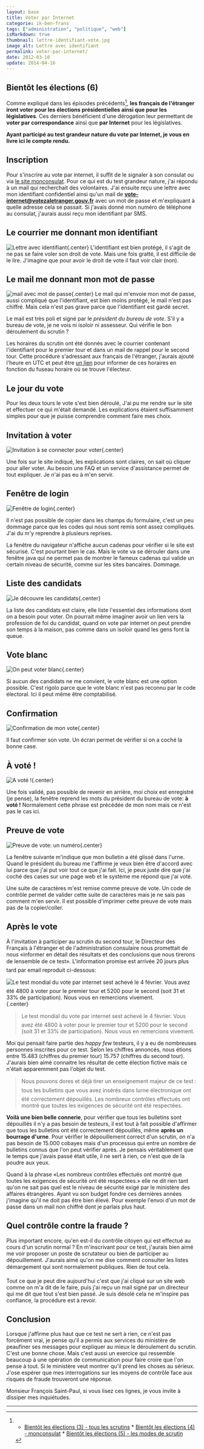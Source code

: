 ```yaml
---
layout: base
title: Voter par Internet
categorie: ik-ben-frans
tags: ["administration", "politique", "web"]
isMarkdown: true
thumbnail: lettre-identifiant-vote.jpg
image_alt: Lettre avec identifiant
permalink: voter-par-internet/
date: 2012-03-10
update: 2014-04-16
---
```


## Bientôt les élections (6)

Comme expliqué dans les épisodes précédents[^1], **les français de l'étranger iront voter pour les élections présidentielles ainsi que pour les législatives**. Ces derniers bénéficient d'une dérogation leur permettant de **voter par correspondance** ainsi que **par Internet** pour les législatives. 

**Ayant participé au test grandeur nature du vote par Internet, je vous en livre ici le compte rendu.**

## Inscription

Pour s'inscrire au vote par internet, il suffit de le signaler à son consulat ou via [le site monconsulat](/les-elections-mon-consulat). Pour ce qui est du test grandeur nature, j'ai répondu à un mail qui recherchait des volontaires. J'ai ensuite reçu une lettre avec mon identifiant confidentiel ainsi qu'un mail de **vote-internet@votezaletranger.gouv.fr** avec un mot de passe et m'expliquant à quelle adresse cela se passait. Si j'avais donné mon numéro de téléphone au consulat, j'aurais aussi reçu mon identifiant par SMS.

## Le courrier me donnant mon identifiant
![Lettre avec identifiant](lettre-identifiant-vote.jpg){.center}
L'identifiant est bien protégé, il s'agit de ne pas se faire voler son droit de vote. Mais une fois gratté, il est difficile de le lire. J'imagine que pour avoir le droit de vote il faut voir clair (non).

<!--excerpt-->

## Le mail me donnant mon mot de passe
![mail avec mot de passe](voter-mail-motdepasse.png){.center}
Le mail qui m'envoie mon mot de passe, aussi compliqué que l'identifiant, est bien moins protégé, le mail n'est pas chiffré. Mais cela n'est pas grave parce que l'identifiant est gardé secret.

Le mail est très poli et signé par le *président du bureau de vote*. S'il y a bureau de vote, je ne vois ni isoloir ni assesseur. Qui vérifie le bon déroulement du scrutin ?

Les horaires du scrutin ont été donnés avec le courrier contenant l'identifiant pour le premier tour et dans un mail de rappel pour le second tour. Cette procédure s'adressant aux français de l'étranger, j'aurais ajouté l'heure en UTC et peut être [un lien](http://www.timeanddate.com/worldclock/city.html?n=1440) pour informer de ces horaires en fonction du fuseau horaire où se trouve l'électeur.

## Le jour du vote

Pour les deux tours le vote s'est bien déroulé, J'ai pu me rendre sur le site et effectuer ce qui m'était demandé. Les explications étaient suffisamment simples pour que je puisse comprendre comment faire mes choix.

## Invitation à voter
![Invitation à se connecter pour voter](voter-test-invitation01.png){.center}

Une fois sur le site indiqué, les explications sont claires, on sait où cliquer pour aller voter. Au besoin une FAQ et un service d'assistance permet de tout expliquer. Je n'ai pas eu à m'en servir.

## Fenêtre de login
![Fenêtre de login](voter-login-applet.png){.center}

Il n'est pas possible de copier dans les champs du formulaire, c'est un peu dommage parce que les codes qui nous sont remis sont assez compliqués. J'ai du m'y reprendre à plusieurs reprises.

La fenêtre du navigateur n'affiche aucun cadenas pour vérifier si le site est sécurisé. C'est pourtant bien le cas. Mais le vote va se dérouler dans une fenêtre java qui ne permet pas de montrer le fameux cadenas qui valide un certain niveau de sécurité, comme sur les sites bancaires. Dommage.

## Liste des candidats
![Je découvre les candidats](voter-liste-des-candidats.png){.center}

La liste des candidats est claire, elle liste l'essentiel des informations dont on a besoin pour voter. On pourrait même imaginer avoir un lien vers la profession de foi du candidat, quand on vote par internet on peut prendre son temps à la maison, pas comme dans un isoloir quand les gens font la queue.

## Vote blanc
![On peut voter blanc](voter-vote-blanc.png){.center}

Si aucun des candidats ne me convient, le vote blanc est une option possible. C'est rigolo parce que le vote blanc n'est pas reconnu par le code électoral. Ici il peut même être comptabilisé.

## Confirmation
![Confirmation de mon vote](voter-confirmer-vote.png){.center}

Il faut confirmer son vote. Un écran permet de vérifier si on a coché la bonne case.

## À voté !
![A voté !](voter-a-vote.png){.center}

Une fois validé, pas possible de revenir en arrière, moi choix est enregistré (je pense), la fenêtre reprend les mots du président du bureau de vote: **à voté !** Normalement cette phrase est précédée de mon nom mais ce n'est pas le cas ici.

## Preuve de vote
![Preuve de vote: un numéro](voter-preuve-de-vote.png){.center}

La fenêtre suivante m'indique que mon bulletin a été glissé dans l'urne. Quand le président du bureau me l'affirme je veux bien être d'accord avec lui parce que j'ai put voir tout ce que j'ai fait. Ici, je peux juste dire que j'ai coché des cases sur une page web et le système me répond que j'ai voté.

Une suite de caractères m'est remise comme preuve de vote. Un code de contrôle permet de valider cette suite de caractères mais je ne sais pas comment m'en servir. Il est possible d'imprimer cette preuve de vote mais pas de la copier/coller.

## Après le vote

À l'invitation à participer au scrutin du second tour, le Directeur des Français à l'étranger et de l'administration consulaire nous promettait de nous «informer en détail des résultats et des conclusions que nous tirerons de lensemble de ce test». L'information promise est arrivée 20 jours plus tard par email reproduit ci-dessous:

![Le test mondial du vote par internet sest achevé le 4 février. Vous avez été 4800 à voter pour le premier tour et 5200 pour le second (soit 31 et 33% de participation). Nous vous en remercions vivement. ](test-vote-etranger-bilan.png){.center}

> Le test mondial du vote par internet sest achevé le 4 février. Vous avez été 4800 à voter pour le premier tour et 5200 pour le second (soit 31 et 33% de participation). Nous vous en remercions vivement. 

Moi qui pensait faire partie des *happy few* testeurs, il y a eu de nombreuses personnes inscrites pour ce test. Selon les chiffres annoncés, nous étions entre 15.483 (chiffres du premier tour) 15.757 (chiffres du second tour). J'aurais bien aimé connaitre les résultat de cette élection fictive mais ce n'était apparemment pas l'objet du test.

> Nous pouvons dores et déjà tirer un enseignement majeur de ce test : tous les bulletins que vous avez insérés dans lurne électronique ont été correctement dépouillés. Les nombreux contrôles effectués ont montré que toutes les exigences de sécurité ont été respectées. 

**Voilà une bien belle connerie**, pour vérifier que tous les bulletins sont dépouillés il n'y a pas besoin de testeurs, il est tout à fait possible d'affirmer que tous les bulletins ont été correctement dépouillés, même **après un bourrage d'urne**. Pour vérifier le dépouillement correct d'un scrutin, on n'a pas besoin de 15.000 cobayes mais d'un processus qui entre un nombre de bulletins connus que l'on peut vérifier après. Je pensais véritablement que le temps que j'avais passé était utile, il ne sert à rien, ce n'est que de la poudre aux yeux. 

Quand à la phrase «Les nombreux contrôles effectués ont montré que toutes les exigences de sécurité ont été respectées.» elle ne dit rien tant qu'on ne sait pas quel est le niveau de sécurité exigé par le ministère des affaires étrangères. Ayant vu son budget fondre ces dernières années j'imagine qu'il ne doit pas être bien élevé. Pour exemple l'envoi d'un mot de passe dans un mail non chiffré dont je parlais plus haut.

## Quel contrôle contre la fraude ?

Plus important encore, qu'en est-il du contrôle citoyen qui est effectué au cours d'un scrutin normal ? En m'inscrivant pour ce test, j'aurais bien aimé me voir proposer un poste de scrutateur ou bien de participer au dépouillement. J'aurais aimé qu'on me dise comment consulter les listes démargement qui sont normalement publiques. Rien de tout cela.

Tout ce que je peut dire aujourd'hui c'est que j'ai cliqué sur un site web comme on m'a dit de le faire, puis j'ai reçu un mail signé par un directeur qui me dit que tout s'est bien passé. Je suis désolé cela ne m'inspire pas confiance, la procédure est à revoir.

## Conclusion

Lorsque j'affirme plus haut que ce test ne sert à rien, ce n'est pas forcément vrai, je pense qu'il a permis aux services du ministère de peaufiner ses messages pour expliquer au mieux le déroulement du scrutin. C'est une bonne chose. Mais c'est aussi un exercice qui ressemble beaucoup à une opération de communication pour faire croire que l'on pense à tout. Si le ministère veut montrer qu'il prend les choses au sérieux. J'ose espérer que mes interrogations sur les moyens de contrôle face aux risques de fraude trouveront une réponse. 

Monsieur François Saint-Paul, si vous lisez ces lignes, je vous invite à dissiper mes inquiétudes.

---
[^1]: * [Bientôt les élections (3) - tous les scrutins](/bientot-les-elections-3) * [Bientôt les élections (4) - monconsulat](/les-elections-mon-consulat) * [Bientôt les élections (5) - les modes de scrutin](/elections-5-les-modes-de-scrutin)
<!-- post notes:
!!!Questionnaire 
http://questionnaires.ministere-affaires-etrangeres.com/index.php?sid=29497 
http://www.scytl.com/en/shareholders-investors-relations-s-122.html
--->

